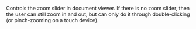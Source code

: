 Controls the zoom slider in document viewer. If there is no zoom slider, then
the user can still zoom in and out, but can only do it through double-clicking
(or pinch-zooming on a touch device).
